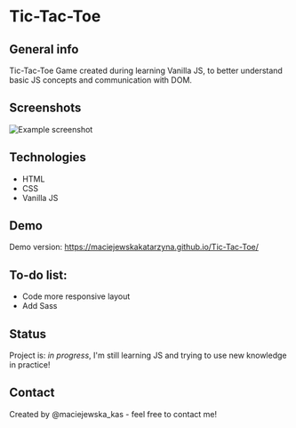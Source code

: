 # Tic-Tac-Toe

## General info

Tic-Tac-Toe Game created during learning Vanilla JS, to better understand basic JS concepts and communication with DOM.

## Screenshots

![Example screenshot](../src/img/screenshot.png)

## Technologies

- HTML
- CSS
- Vanilla JS

## Demo

Demo version: https://maciejewskakatarzyna.github.io/Tic-Tac-Toe/

## To-do list:

- Code more responsive layout
- Add Sass

## Status

Project is: _in progress_, I'm still learning JS and trying to use new knowledge in practice!

## Contact

Created by @maciejewska_kas - feel free to contact me!
